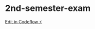 # 2nd-semester-exam

[Edit in Codeflow ⚡️](https://stackblitz.com/~/github.com/aramide231/2nd-semester-exam)